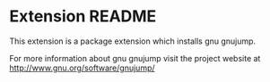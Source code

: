 # Extension README

This extension is a package extension which installs gnu gnujump.

For more information about gnu gnujump visit the project website at
http://www.gnu.org/software/gnujump/

